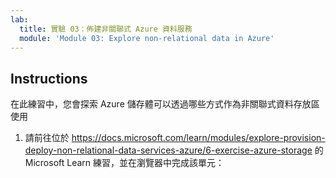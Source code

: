```yaml
---
lab:
  title: 實驗 03：佈建非關聯式 Azure 資料服務
  module: 'Module 03: Explore non-relational data in Azure'
---
```


## <a name="instructions"></a>Instructions
在此練習中，您會探索 Azure 儲存體可以透過哪些方式作為非關聯式資料存放區使用

1.  請前往位於 https://docs.microsoft.com/learn/modules/explore-provision-deploy-non-relational-data-services-azure/6-exercise-azure-storage 的 Microsoft Learn 練習，並在瀏覽器中完成該單元： 
